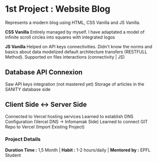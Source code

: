 # 1st Project : Website Blog

Represents a modern blog using HTML, CSS Vanilla and JS Vanilla. 

**CSS Vanilla** 
Entirely managed by myself. I have adaptated a model of infinite scroll circles into squares with integrated logos

**JS Vanilla**
Helped on API keys connectivities. Didn't know the norms and basics about data modelized default architecture transfers (RESTFULL Method). 
Supported on files interactions (connectivity | JS) 

## Database API Connexion
Saw API keys integration (not mastered yet)
Storage of articles in the SANITY database side

## Client Side <-> Server Side 
Connected to Vercel hosting services
Learned to establish DNS Configuration (Vercel DNS -> Infomaniak Side)
Learned to connect GIT Repo to Vercel (Import Existing Project)

### Project Details

**Duration Time :** 1,5 Month |
**Habit :** 1-2 hours/daily |
**Mentored by :** EPFL Student
